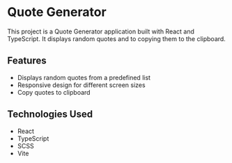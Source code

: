 # Quote Generator

This project is a Quote Generator application built with React and TypeScript. It displays random quotes and to copying them to the clipboard.

## Features

- Displays random quotes from a predefined list
- Responsive design for different screen sizes
- Copy quotes to clipboard

## Technologies Used

- React
- TypeScript
- SCSS
- Vite